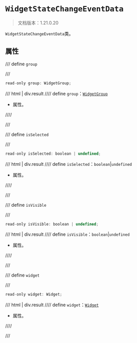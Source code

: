 # `WidgetStateChangeEventData`

> 文档版本：1.21.0.20

`WidgetStateChangeEventData`类。

## 属性

/// define
`group`


///

```js
read-only group: WidgetGroup;
```

/// html | div.result
//// define
`group`：[`WidgetGroup`](./widgetgroup.md)

- 属性。


////

///


/// define
`isSelected`


///

```js
read-only isSelected: boolean | undefined;
```

/// html | div.result
//// define
`isSelected`：`boolean`|`undefined`

- 属性。


////

///


/// define
`isVisible`


///

```js
read-only isVisible: boolean | undefined;
```

/// html | div.result
//// define
`isVisible`：`boolean`|`undefined`

- 属性。


////

///


/// define
`widget`


///

```js
read-only widget: Widget;
```

/// html | div.result
//// define
`widget`：[`Widget`](./widget.md)

- 属性。


////

///

